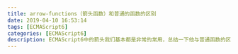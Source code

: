 ```yaml
---
title: arrow-functions（箭头函数）和普通的函数的区别
date: 2019-04-10 16:53:14
tags: [ECMAScript6]
categories: [ECMAScript6]
description: ECMAScript6中的箭头我们基本都是非常的常用，总结一下他与普通函数的区别和优点、确定。
---
```

